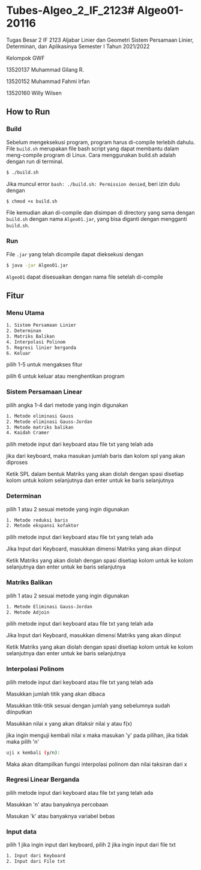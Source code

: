 # Tubes-Algeo_2_IF_2123# Algeo01-20116

Tugas Besar 2 IF 2123 Aljabar Linier dan Geometri Sistem Persamaan Linier, Determinan, dan Aplikasinya Semester I Tahun 2021/2022

Kelompok GWF

13520137 Muhammad Gilang R.

13520152 Muhammad Fahmi Irfan

13520160 Willy Wilsen

## How to Run

### Build

Sebelum mengeksekusi program, program harus di-compile terlebih dahulu. File `build.sh` merupakan file bash script yang dapat membantu dalam meng-compile program di Linux. Cara menggunakan build.sh adalah dengan run di terminal.

```bash
$ ./build.sh
```

Jika muncul error `bash: ./build.sh: Permission denied`, beri izin dulu dengan 

```bash
$ chmod +x build.sh
```

File kemudian akan di-compile dan disimpan di directory yang sama dengan `build.sh` dengan nama `Algeo01.jar`, yang bisa diganti dengan mengganti `build.sh`.

### Run

File `.jar` yang telah dicompile dapat dieksekusi dengan

```bash
$ java -jar Algeo01.jar
```

`Algeo01` dapat disesuaikan dengan nama file setelah di-compile


## Fitur

### Menu Utama

```bash
1. Sistem Persamaan Linier
2. Determinan
3. Matriks Balikan        
4. Interpolasi Polinom
5. Regresi linier berganda
6. Keluar
```

pilih 1-5 untuk mengakses fitur

pilih 6 untuk keluar atau menghentikan program

### Sistem Persamaan Linear

pilih angka 1-4 dari metode yang ingin digunakan

```bash
1. Metode eliminasi Gauss
2. Metode eliminasi Gauss-Jordan
3. Metode matriks balikan
4. Kaidah Cramer
```

pilih metode input dari keyboard atau file txt yang telah ada

jika dari keyboard, maka masukan jumlah baris dan kolom spl yang akan diproses

Ketik SPL dalam bentuk Matriks yang akan diolah dengan spasi disetiap kolom untuk kolom selanjutnya dan enter untuk ke baris selanjutnya

### Determinan

pilih 1 atau 2 sesuai metode yang ingin digunakan

```bash
1. Metode reduksi baris
2. Metode ekspansi kofaktor
```
pilih metode input dari keyboard atau file txt yang telah ada

Jika Input dari Keyboard, masukkan dimensi Matriks yang akan diinput

Ketik Matriks yang akan diolah dengan spasi disetiap kolom untuk ke kolom selanjutnya dan enter untuk ke baris selanjutnya

### Matriks Balikan

pilih 1 atau 2 sesuai metode yang ingin digunakan

```bash
1. Metode Eliminasi Gauss-Jordan
2. Metode Adjoin
```

pilih metode input dari keyboard atau file txt yang telah ada

Jika Input dari Keyboard, masukkan dimensi Matriks yang akan diinput

Ketik Matriks yang akan diolah dengan spasi disetiap kolom untuk ke kolom selanjutnya dan enter untuk ke baris selanjutnya

### Interpolasi Polinom

pilih metode input dari keyboard atau file txt yang telah ada

Masukkan jumlah titik yang akan dibaca

Masukkan titik-titik sesuai dengan jumlah yang sebelumnya sudah diinputkan

Masukkan nilai x yang akan ditaksir nilai y atau f(x)

jika ingin menguji kembali nilai x maka masukan 'y' pada pilihan, jika tidak maka pilih 'n'

```bash
uji x kembali (y/n):
```

Maka akan ditampilkan fungsi interpolasi polinom dan nilai taksiran dari x

### Regresi Linear Berganda

pilih metode input dari keyboard atau file txt yang telah ada

Masukkan 'n' atau banyaknya percobaan

Masukan 'k' atau banyaknya variabel bebas


### Input data 

pilih 1 jika ingin input dari keyboard, pilih 2 jika ingin input dari file txt

```bash
1. Input dari Keyboard
2. Input dari File txt
```
